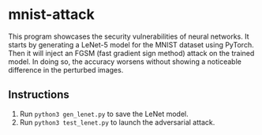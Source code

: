# mnist-attack
This program showcases the security vulnerabilities of neural networks. It starts by generating a LeNet-5 model for the MNIST dataset using PyTorch. Then it will inject an FGSM (fast gradient sign method) attack on the trained model. In doing so, the accuracy worsens without showing a noticeable difference in the perturbed images.

## Instructions
1. Run `python3 gen_lenet.py` to save the LeNet model.
2. Run `python3 test_lenet.py` to launch the adversarial attack.
